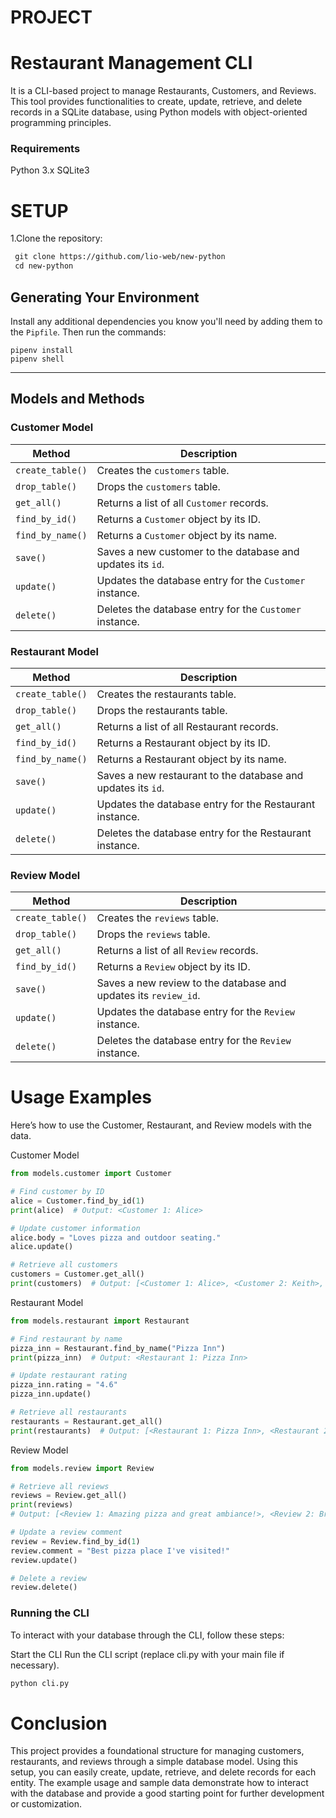 # PROJECT
# Restaurant Management CLI
It is a  CLI-based project to manage Restaurants, Customers, and Reviews. This tool provides functionalities to create, update, retrieve, and delete records in a SQLite database, using Python models with object-oriented programming principles.

### Requirements
Python 3.x
SQLite3

# SETUP
1.Clone the repository:
   ```txt
    git clone https://github.com/lio-web/new-python
    cd new-python

   ```

## Generating Your Environment

Install any additional dependencies you know you'll need by
adding them to the `Pipfile`. Then run the commands:

```console
pipenv install
pipenv shell
```
---
## Models and Methods
### Customer Model
| Method            | Description |
|-------------------|-------------|
| `create_table()`  | Creates the `customers` table. |
| `drop_table()`    | Drops the `customers` table. |
| `get_all()`       | Returns a list of all `Customer` records. |
| `find_by_id()`    | Returns a `Customer` object by its ID. |
| `find_by_name()`  | Returns a `Customer` object by its name. |
| `save()`          | Saves a new customer to the database and updates its `id`. |
| `update()`        | Updates the database entry for the `Customer` instance. |
| `delete()`        | Deletes the database entry for the `Customer` instance. |

### Restaurant Model
|Method             | Description |               
|-------------------|-------------|
|`create_table()`	  |Creates the restaurants table. |
|`drop_table()`	  |Drops the restaurants table. |
|`get_all()`	     |Returns a list of all Restaurant records. |
|`find_by_id()`	  |Returns a Restaurant object by its ID. |
|`find_by_name()`	  |Returns a Restaurant object by its name. |
|`save()`           |Saves a new restaurant to the database and updates its `id`. |
|`update()` 	     |Updates the database entry for the Restaurant instance. |
|`delete()`         |Deletes the database entry for the Restaurant instance. |

### Review Model
| Method           | Description |
|------------------|-------------|
| `create_table()` | Creates the `reviews` table. |
| `drop_table()`   | Drops the `reviews` table. |
| `get_all()`      | Returns a list of all `Review` records. |
| `find_by_id()`   | Returns a `Review` object by its ID. |
| `save()`         | Saves a new review to the database and updates its `review_id`. |
| `update()`       | Updates the database entry for the `Review` instance. |
| `delete()`       | Deletes the database entry for the `Review` instance. |


# Usage Examples
Here’s how to use the Customer, Restaurant, and Review models with the data.

Customer Model
```py
from models.customer import Customer

# Find customer by ID
alice = Customer.find_by_id(1)
print(alice)  # Output: <Customer 1: Alice>

# Update customer information
alice.body = "Loves pizza and outdoor seating."
alice.update()

# Retrieve all customers
customers = Customer.get_all()
print(customers)  # Output: [<Customer 1: Alice>, <Customer 2: Keith>, <Customer 3: Lio>]
```

Restaurant Model
```py
from models.restaurant import Restaurant

# Find restaurant by name
pizza_inn = Restaurant.find_by_name("Pizza Inn")
print(pizza_inn)  # Output: <Restaurant 1: Pizza Inn>

# Update restaurant rating
pizza_inn.rating = "4.6"
pizza_inn.update()

# Retrieve all restaurants
restaurants = Restaurant.get_all()
print(restaurants)  # Output: [<Restaurant 1: Pizza Inn>, <Restaurant 2: Mountain Delight>, <Restaurant 3: Urban Eats>]

```

Review Model
```py
from models.review import Review

# Retrieve all reviews
reviews = Review.get_all()
print(reviews)
# Output: [<Review 1: Amazing pizza and great ambiance!>, <Review 2: Breathtaking views and delicious food!>, <Review 3: Great vibe, but food was average.>]

# Update a review comment
review = Review.find_by_id(1)
review.comment = "Best pizza place I've visited!"
review.update()

# Delete a review
review.delete()
```

### Running the CLI
To interact with your database through the CLI, follow these steps:

Start the CLI
Run the CLI script (replace cli.py with your main file if necessary).
```txt
python cli.py
```

# Conclusion
This project provides a foundational structure for managing customers, restaurants, and reviews through a simple database model. Using this setup, you can easily create, update, retrieve, and delete records for each entity. The example usage and sample data demonstrate how to interact with the database and provide a good starting point for further development or customization.
